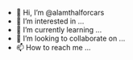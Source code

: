 - 👋 Hi, I’m @alamthalforcars
- 👀 I’m interested in ...
- 🌱 I’m currently learning ...
- 💞️ I’m looking to collaborate on ...
- 📫 How to reach me ...

<!---
alamthalforcars/alamthalforcars is a ✨ special ✨ repository because its `README.md` (this file) appears on your GitHub profile.
You can click the Preview link to take a look at your changes.
--->
